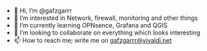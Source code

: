 - 👋 Hi, I’m @gafzgarrr
- 👀 I’m interested in Network, firewall, monitoring and other things
- 🌱 I’m currently learning OPNsence, Grafana and QGIS
- 💞️ I’m looking to collaborate on everything which looks interesting
- 📫 How to reach me; write me on gafzgarrr@vivaldi.net

<!---
gafzgarrr/gafzgarrr is a ✨ special ✨ repository because its `README.md` (this file) appears on your GitHub profile.
You can click the Preview link to take a look at your changes.
--->
